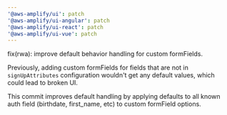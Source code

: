```yaml
---
'@aws-amplify/ui': patch
'@aws-amplify/ui-angular': patch
'@aws-amplify/ui-react': patch
'@aws-amplify/ui-vue': patch
---
```


fix(rwa): improve default behavior handling for custom formFields.

Previously, adding custom formFields for fields that are not in `signUpAttributes` configuration wouldn't get any default values, which could lead to broken UI.

This commit improves default handling by applying defaults to all known auth field (birthdate, first_name, etc) to custom formField options.
